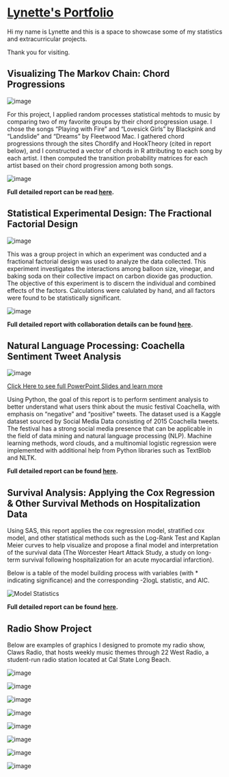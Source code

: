 # [Lynette's Portfolio](https://github.com/LAlibrary/LAportfolio) 
Hi my name is Lynette and this is a space to showcase some of my statistics and extracurricular projects.

Thank you for visiting.

## Visualizing The Markov Chain: Chord Progressions
![image](https://github.com/user-attachments/assets/a6119e62-15c9-4d17-a2c3-0ee5f35555c6)

For this project, I applied random processes statistical mehtods to music by comparing two of my favorite groups by their chord progression usage.
I chose the songs “Playing with Fire” and “Lovesick Girls” by Blackpink and “Landslide” and “Dreams” by Fleetwood Mac.
I gathered chord progressions through the sites Chordify and HookTheory (cited in report below), and I constructed a vector of chords in R attributing to each song by each artist.
I then computed the transition probability matrices for each artist based on their chord progression among both songs.

![image](https://github.com/user-attachments/assets/6ef39439-d230-4723-91a9-89977ecd1cab)

**Full detailed report can be read [here](https://drive.google.com/file/d/134dFluWyTyfalqecKEDoP2qqQ67duInS/view?usp=share_link).**

## Statistical Experimental Design: The Fractional Factorial Design
![image](https://github.com/user-attachments/assets/200e3d41-09d1-4214-86c3-1972667abe83)

This was a group project in which an experiment was conducted and a fractional factorial design was used to analyze the data collected. 
This experiment investigates the interactions among balloon size, vinegar, and baking soda on their collective impact on carbon dioxide gas production. The objective of this experiment is to discern the individual and combined effects of the factors. Calculations were calulated by hand, and all factors were found to be statistically significant.

![image](https://github.com/user-attachments/assets/875bb301-d733-4592-8269-6dea6c802724)
 
**Full detailed report with collaboration details can be found [here](https://drive.google.com/file/d/1_qGVklQ63YEqS1izuqWtauyE7r7hO4A6/view?usp=drive_link).**

## Natural Language Processing: Coachella Sentiment Tweet Analysis
![image](https://github.com/user-attachments/assets/fc78cdb1-4191-4395-b08e-0ea8f44bb3f2)

[Click Here to see full PowerPoint Slides and learn more ](https://csulb-my.sharepoint.com/:p:/r/personal/lynette_alvarado_student_csulb_edu/Documents/Coachella%20_%20LynetteProject.pptx?d=w2233429747b9434a870441dc44f6310f&csf=1&web=1&e=mDFdhh)

Using Python, the goal of this report is to perform sentiment analysis to better understand what users think about the music festival Coachella, with emphasis on “negative” and “positive” tweets. The dataset used is a Kaggle dataset sourced by Social Media Data consisting of 2015 Coachella tweets. The festival has a strong social media presence that can be applicable in the field of data mining and natural language processing (NLP). Machine learning methods, word clouds, and a multinomial logistic regression were implemented with additional help from Python libraries such as TextBlob and NLTK. 

**Full detailed report can be found [here](https://drive.google.com/file/d/1kc6COTGRY0z9KNTIuKKXaXrv4Fe2EnS4/view?usp=drive_link).**

## Survival Analysis: Applying the Cox Regression & Other Survival Methods on Hospitalization Data
Using SAS, this report applies the cox regression model, stratified cox model, and other statistical methods such as the Log-Rank Test and Kaplan Meier curves to help visualize and propose a final model and interpretation of the survival data (The Worcester Heart Attack Study, a study on long-term survival following hospitalization for an acute myocardial infarction). 

Below is a table of the model building process with variables (with * indicating significance) and the corresponding -2logL statistic, and AIC.

![Model Statistics](https://github.com/user-attachments/assets/adcbc7a0-653d-46be-9408-0ce07b3b13d2)

**Full detailed report can be found [here](https://drive.google.com/file/d/1UxzUPnogPYd9GKnnvTcPN8OtR4AFGGz6/view?usp=drive_link).**

## Radio Show Project
Below are examples of graphics I designed to promote my radio show, Claws Radio, that hosts weekly music themes through 22 West Radio, a student-run radio station located at Cal State Long Beach. 

![image](https://github.com/user-attachments/assets/1666b9c5-717a-407f-9f5f-5861949dcb08)

![image](https://github.com/user-attachments/assets/e02f60f4-7659-4378-a29e-e64768f60720)

![image](https://github.com/user-attachments/assets/47a8b855-b3a7-457d-9bc6-68771236993f)

![image](https://github.com/user-attachments/assets/d2afe297-5ad0-4360-ab16-261f92ccdde3)

![image](https://github.com/user-attachments/assets/f4cb6fd6-8d32-47ef-a297-40686639df81)

![image](https://github.com/user-attachments/assets/5e3da129-19b3-463d-b58d-49d5bdcdff2c)

![image](https://github.com/user-attachments/assets/8969ed61-f787-4197-a68f-03512e8325a5)

![image](https://github.com/user-attachments/assets/66ea6680-d7c0-4ced-942f-0b47761516f1)









